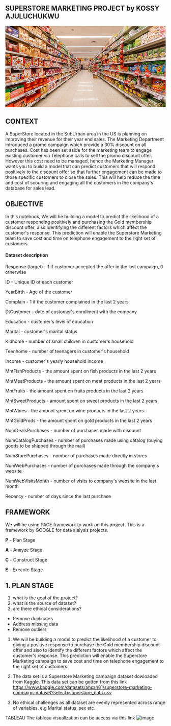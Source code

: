 ## SUPERSTORE MARKETING PROJECT by KOSSY AJULUCHUKWU
![](storeimage.jpeg)

## CONTEXT

A SuperStore located in the SubUrban area in the US is planning on improving their revenue for their year end sales. The Marketing Department introduced a promo campaign which provide a 30% discount on all purchases. Cost has been set aside for the marketing team to engage existing customer via Telephone calls to sell the promo discount offer. However this cost need to be managed, hence the Marketing Manager wants you to build a model that can predict customers that will respond positively to the discount offer so that further engagement can be made to those specific customers to close the sales. This will help reduce the time and cost of scouring and engaging all the customers in the company's database for sales lead.

## OBJECTIVE

In this notebook, We will be building a model to predict the likelihood of a customer responding positively and purchasing the Gold membership discount offer, also identifying the different factors which affect the customer's response. This prediction will enable the Superstore Marketing team to save cost and time on telephone engagement to the right set of customers.

####  Dataset description
Response (target) - 1 if customer accepted the offer in the last campaign, 0 otherwise

ID - Unique ID of each customer

YearBirth - Age of the customer 

Complain - 1 if the customer complained in the last 2 years 

DtCustomer - date of customer's enrollment with the company

Education - customer's level of education

Marital - customer's marital status

Kidhome - number of small children in customer's household

Teenhome - number of teenagers in customer's household

Income - customer's yearly household income

MntFishProducts - the amount spent on fish products in the last 2 years

MntMeatProducts - the amount spent on meat products in the last 2 years

MntFruits - the amount spent on fruits products in the last 2 years

MntSweetProducts - amount spent on sweet products in the last 2 years

MntWines - the amount spent on wine products in the last 2 years

MntGoldProds - the amount spent on gold products in the last 2 years

NumDealsPurchases - number of purchases made with discount

NumCatalogPurchases - number of purchases made using catalog (buying goods to be shipped through the mail)

NumStorePurchases - number of purchases made directly in stores

NumWebPurchases - number of purchases made through the company's website


NumWebVisitsMonth - number of visits to company's website in the last month

Recency - number of days since the last purchase


## FRAMEWORK

We will be using PACE framework to work on this project. This is a framework by GOOGLE for data alalysis projects.

**P** - Plan Stage

**A** - Anayze Stage

**C** - Construct Stage

**E** - Execute Stage

## 1.  PLAN STAGE

1. what is the goal of the project?
2. what is the source of dataset?
3. are there ethical considerations?

* Remove duplicates
* Address missing data
* Remove outliers


1.  We will be building a model to predict the likelihood of a customer to giving a positive response to purchase the Gold membership discount offer and also to identify the different factors which affect the customer's response. This prediction will enable the Superstore Marketing campaign to save cost and time on telephone engagement to the right set of customers.

2. The data set is a Superstore Marketing campaign dataset dowloaded from Kaggle. This data set can be gotten from this link https://www.kaggle.com/datasets/ahsan81/superstore-marketing-campaign-dataset?select=superstore_data.csv

3. No ethical challenges as all dataset are evenly represented across range of variables. e.g Marital status, sex etc.

TABLEAU
The tableau visualization can be access via this link
![image](https://github.com/kkkossy/SUPER-STORE-MARKETING-CAMPAIGN/assets/118011823/32048aae-14d5-4e28-9ae2-043ccfedb87d)


